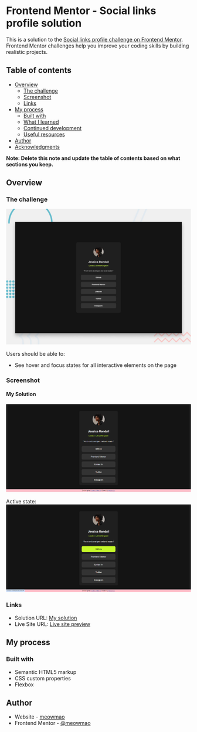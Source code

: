 # Frontend Mentor - Social links profile solution

This is a solution to the [Social links profile challenge on Frontend Mentor](https://www.frontendmentor.io/challenges/social-links-profile-UG32l9m6dQ). Frontend Mentor challenges help you improve your coding skills by building realistic projects. 

## Table of contents

- [Overview](#overview)
  - [The challenge](#the-challenge)
  - [Screenshot](#screenshot)
  - [Links](#links)
- [My process](#my-process)
  - [Built with](#built-with)
  - [What I learned](#what-i-learned)
  - [Continued development](#continued-development)
  - [Useful resources](#useful-resources)
- [Author](#author)
- [Acknowledgments](#acknowledgments)

**Note: Delete this note and update the table of contents based on what sections you keep.**

## Overview

### The challenge
![](./preview.jpg)

Users should be able to:

- See hover and focus states for all interactive elements on the page

### Screenshot

#### My Solution
![](./solution.png)

Active state:
![](./solution2.png)

### Links

- Solution URL: [My solution](https://github.com/meowmao/FEM_social-links-profile-main)
- Live Site URL: [Live site preview](https://meowmao.github.io/FEM_social-links-profile-main/)

## My process

### Built with

- Semantic HTML5 markup
- CSS custom properties
- Flexbox


## Author

- Website - [meowmao](https://github.com/meowmao)
- Frontend Mentor - [@meowmao](https://www.frontendmentor.io/profile/meowmao)